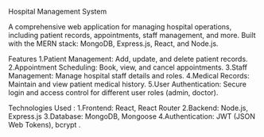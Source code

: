 Hospital Management System

A comprehensive web application for managing hospital operations, including patient records, appointments, staff management, and more. Built with the MERN stack: MongoDB, Express.js, React, and Node.js.

Features
    1.Patient Management: Add, update, and delete patient records.
    2.Appointment Scheduling: Book, view, and cancel appointments.
    3.Staff Management: Manage hospital staff details and roles.
    4.Medical Records: Maintain and view patient medical history.
    5.User Authentication: Secure login and access control for different user roles (admin, doctor).

Technologies Used :
    1.Frontend: React, React Router
    2.Backend: Node.js, Express.js
    3.Database: MongoDB, Mongoose
    4.Authentication: JWT (JSON Web Tokens), bcrypt .
